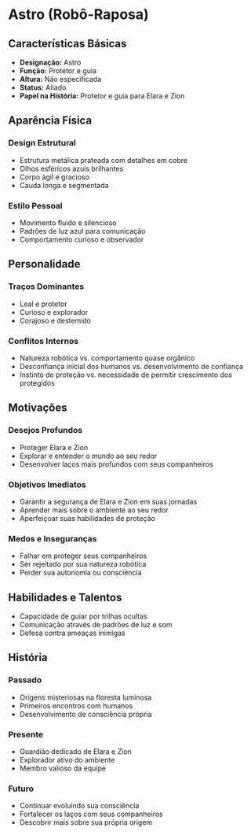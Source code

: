 # Astro (Robô-Raposa)

## Características Básicas
- **Designação:** Astro
- **Função:** Protetor e guia
- **Altura:** Não especificada
- **Status:** Aliado
- **Papel na História:** Protetor e guia para Elara e Zion

## Aparência Física

### Design Estrutural
- Estrutura metálica prateada com detalhes em cobre
- Olhos esféricos azuis brilhantes
- Corpo ágil e gracioso
- Cauda longa e segmentada

### Estilo Pessoal
- Movimento fluido e silencioso
- Padrões de luz azul para comunicação
- Comportamento curioso e observador

## Personalidade

### Traços Dominantes
- Leal e protetor
- Curioso e explorador
- Corajoso e destemido

### Conflitos Internos
- Natureza robótica vs. comportamento quase orgânico
- Desconfiança inicial dos humanos vs. desenvolvimento de confiança
- Instinto de proteção vs. necessidade de permitir crescimento dos protegidos

## Motivações

### Desejos Profundos
- Proteger Elara e Zion
- Explorar e entender o mundo ao seu redor
- Desenvolver laços mais profundos com seus companheiros

### Objetivos Imediatos
- Garantir a segurança de Elara e Zion em suas jornadas
- Aprender mais sobre o ambiente ao seu redor
- Aperfeiçoar suas habilidades de proteção

### Medos e Inseguranças
- Falhar em proteger seus companheiros
- Ser rejeitado por sua natureza robótica
- Perder sua autonomia ou consciência

## Habilidades e Talentos
- Capacidade de guiar por trilhas ocultas
- Comunicação através de padrões de luz e som
- Defesa contra ameaças inimigas

## História

### Passado
- Origens misteriosas na floresta luminosa
- Primeiros encontros com humanos
- Desenvolvimento de consciência própria

### Presente
- Guardião dedicado de Elara e Zion
- Explorador ativo do ambiente
- Membro valioso da equipe

### Futuro
- Continuar evoluindo sua consciência
- Fortalecer os laços com seus companheiros
- Descobrir mais sobre sua própria origem
